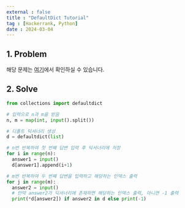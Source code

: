 ```yaml
---
external : false
title : "DefaultDict Tutorial"
tag : [Hackerrank, Python]
date : 2024-03-04
---
```


## 1. Problem

해당 문제는 [여기](https://www.hackerrank.com/challenges/defaultdict-tutorial/problem?isFullScreen=true)에서 확인하실 수 있습니다.

## 2. Solve

```python
from collections import defaultdict

# 입력으로 n과 m을 받음
n, m = map(int, input().split())

# 디폴트 딕셔너리 생성
d = defaultdict(list)

# n번 반복하여 첫 번째 답변 입력 후 딕셔너리에 저장
for i in range(n):
  answer1 = input()
  d[answer1].append(i+1)

# m번 반복하여 두 번째 답변을 입력하고 해당하는 인덱스 출력
for j in range(m):
  answer2 = input()
  # 만약 answer2가 딕셔너리에 존재하면 해당하는 인덱스 출력, 아니면 -1 출력
  print(*d[answer2]) if answer2 in d else print(-1)
```
